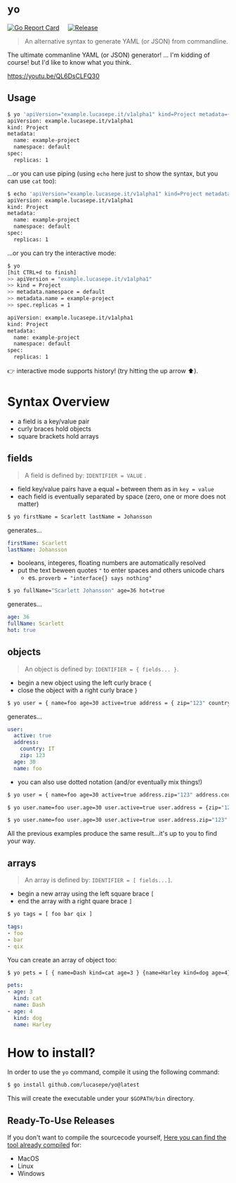 # `yo` 

[![Go Report Card](https://goreportcard.com/badge/github.com/lucasepe/yo?style=flat-square)](https://goreportcard.com/report/github.com/lucasepe/yo) &nbsp;&nbsp;&nbsp; [![Release](https://img.shields.io/github/release/lucasepe/yo.svg?style=flat-square)](https://github.com/lucasepe/yo/releases/latest)

> An alternative syntax to generate YAML (or JSON) from commandline.

The ultimate commanline YAML (or JSON) generator! ... I'm kidding of course! but I'd like to know what you think.

https://youtu.be/QL6DsCLFQ30

## Usage

```sh
$ yo 'apiVersion="example.lucasepe.it/v1alpha1" kind=Project metadata={ namespace=default name=example-project } spec.replicas=1'
apiVersion: example.lucasepe.it/v1alpha1
kind: Project
metadata:
  name: example-project
  namespace: default
spec:
  replicas: 1
```

...or you can use piping (using `echo` here just to show the syntax, but you can use `cat` too):

```sh
$ echo 'apiVersion="example.lucasepe.it/v1alpha1" kind=Project metadata={ namespace=default name=example-project } spec.replicas=1' | yo
apiVersion: example.lucasepe.it/v1alpha1
kind: Project
metadata:
  name: example-project
  namespace: default
spec:
  replicas: 1
```

...or you can try the interactive mode:

```sh
$ yo 
[hit CTRL+d to finish]
>> apiVersion = "example.lucasepe.it/v1alpha1"
>> kind = Project
>> metadata.namespace = default
>> metadata.name = example-project
>> spec.replicas = 1

apiVersion: example.lucasepe.it/v1alpha1
kind: Project
metadata:
  name: example-project
  namespace: default
spec:
  replicas: 1
```

👉 interactive mode supports history! (try hitting the up arrow ⬆️).

# Syntax Overview

- a field is a key/value pair
- curly braces hold objects
- square brackets hold arrays

## fields

> A field is defined by: `IDENTIFIER = VALUE` .

- field key/value pairs have a equal `=` between them as in `key = value` 
- each field is eventually separated by space (zero, one or more does not matter)

```sh
$ yo firstName = Scarlett lastName = Johansson
```

generates...

```yaml
firstName: Scarlett
lastName: Johansson
```

- booleans, integeres, floating numbers are automatically resolved
- put the text beween quotes `"` to enter spaces and others unicode chars
  - es. `proverb = "interface{} says nothing"`

```sh
$ yo fullName="Scarlett Johansson" age=36 hot=true
```

generates...

```yaml
age: 36
fullName: Scarlett
hot: true
```

## objects

> An object is defined by: `IDENTIFIER = { fields... }`.

- begin a new object using the left curly brace `{`
- close the object with a right curly brace `}`

```sh
$ yo user = { name=foo age=30 active=true address = { zip="123" country=IT } }
```

generates...

```yaml
user:
  active: true
  address:
    country: IT
    zip: 123
  age: 30
  name: foo
```

- you can also use dotted notation (and/or eventually mix things!)

```sh
$ yo user = { name=foo age=30 active=true address.zip="123" address.country=IT }
```

```sh
$ yo user.name=foo user.age=30 user.active=true user.address = {zip="123" country=IT}
```

```sh
$ yo user.name=foo user.age=30 user.active=true user.address.zip="123" user.address.country=IT
```

All the previous examples produce the same result...it's up to you to find your way.


## arrays

> An array is defined by: `IDENTIFIER = [ fields...]`.

- begin a new array using the left square brace `[`
- end the array with a right quare brace `]`

```sh
$ yo tags = [ foo bar qix ]
```

```yaml
tags:
- foo
- bar
- qix
```

You can create an array of object too:

```sh
$ yo pets = [ { name=Dash kind=cat age=3 } {name=Harley kind=dog age=4} ]
```

```yaml
pets:
- age: 3
  kind: cat
  name: Dash
- age: 4
  kind: dog
  name: Harley
```


# How to install?

In order to use the `yo` command, compile it using the following command:

```sh
$ go install github.com/lucasepe/yo@latest
```

This will create the executable under your `$GOPATH/bin` directory.

## Ready-To-Use Releases 

If you don't want to compile the sourcecode yourself, [Here you can find the tool already compiled](https://github.com/lucasepe/yo/releases/latest) for:

- MacOS
- Linux
- Windows

